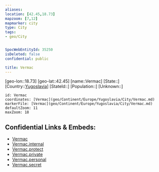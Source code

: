 ```yaml
---
aliases: 
location: [42.45,18.73]
mapzoom: [7,12] 
mapmarker: city 
type: City
tags:
- geo/City


SpocWebEntityId: 35250
isDeleted: false
confidential: public

title: Vermac
---
```

[geo-lon::18.73]
[geo-lat::42.45]
[name::Vermac]
[State::]
[Country::[Yugoslavia](geo/Continent/Europe/Yugoslavia.md)]
[StateId::]
[Population::]
[Unknown::]


```leaflet
id: Vermac
coordinates: [Vermac](geo/Continent/Europe/Yugoslavia/City/Vermac.md)
markerFile: [Vermac](geo/Continent/Europe/Yugoslavia/City/Vermac.md)
defaultZoom: 11 
maxZoom: 18
```


## Confidential Links & Embeds: 
- [Vermac](../../../../../../_public/geo/Continent/Europe/Yugoslavia/City/Vermac.md) 
- [Vermac.internal](../../../../../../_internal/geo/Continent/Europe/Yugoslavia/City/Vermac.internal.md) 
- [Vermac.protect](../../../../../../_protect/geo/Continent/Europe/Yugoslavia/City/Vermac.protect.md) 
- [Vermac.private](../../../../../../_private/geo/Continent/Europe/Yugoslavia/City/Vermac.private.md) 
- [Vermac.personal](../../../../../../_personal/geo/Continent/Europe/Yugoslavia/City/Vermac.personal.md) 
- [Vermac.secret](../../../../../../_secret/geo/Continent/Europe/Yugoslavia/City/Vermac.secret.md) 
